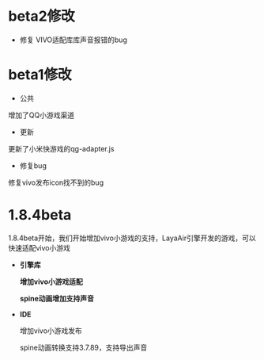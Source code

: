 # beta2修改

- 修复  VIVO适配库库声音报错的bug

# beta1修改

- 公共

增加了QQ小游戏渠道

- 更新

更新了小米快游戏的qg-adapter.js

- 修复bug

修复vivo发布icon找不到的bug

# 1.8.4beta
1.8.4beta开始，我们开始增加vivo小游戏的支持，LayaAir引擎开发的游戏，可以快速适配vivo小游戏

- **引擎库**

  **增加vivo小游戏适配**
  
  **spine动画增加支持声音**
  

- **IDE**

  增加vivo小游戏发布
  
  spine动画转换支持3.7.89，支持导出声音
